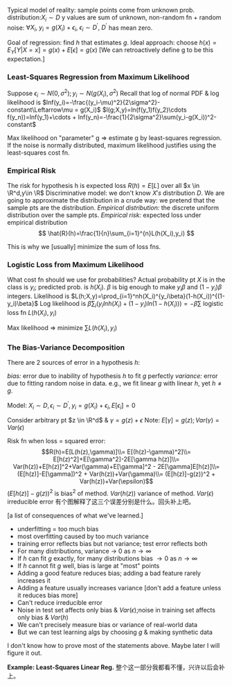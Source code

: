 Typical model of reality:
sample points come from unknown prob. distribution:$X_i \sim D$
y values are sum of unknown, non-random fn + random noise:
$\forall X_i, \; y_i = g(X_i) + \epsilon_i, \; \epsilon_i \sim D^{'},$  $D^{'}$ has mean zero.

Goal of regression: find $h$ that estimates $g$.
Ideal approach: choose $h(x)=E_Y[Y|X=x]=g(x)+E[\epsilon]=g(x)$
[We can retroactively define g to be this expectation.]

### Least-Squares Regression from Maximum Likelihood
Suppose $\epsilon_i \sim N(0,\sigma^{2});y_i \sim N(g(X_i),\sigma^2)$
Recall that log of normal PDF & log likelihood is
$lnf(y_i)=-\frac{(y_i-\mu)^2}{2\sigma^2}-constant\Leftarrow\mu = g(X_i)$
$l(g;X,y)=ln(f(y_1)f(y_2)\cdots f(y_n))=lnf(y_1)+\cdots + lnf(y_n)=-\frac{1}{2\sigma^2}\sum(y_i-g(X_i))^2-constant$

Max likelihood on "parameter" g $\Rightarrow$ estimate g by least-squares regression.
If the noise is normally distributed, maximum likelihood justifies using the least-squares cost fn.

### Empirical Risk
The risk for hypothesis h is expected loss $R(h)=E[L]$ over all $x \in \R^d,y\in \R$
Discriminative model: we don't know $X's$ distribution $D$. We are going to approximate the distribution in a crude way: we pretend that the sample pts are the distribution.
*Empirical distribution:* the discrete uniform distribution over the sample pts.
*Empirical risk:* expected loss under empirical distribution
$$
\hat{R}(h)=\frac{1}{n}\sum_{i=1}^{n}L(h(X_i),y_i)
$$

This is why we [usually] minimize the sum of loss fns.

### Logistic Loss from Maximum Likelihood
What cost fn should we use for probabilities?
Actual probability pt $X$ is in the class is $y_i$; predicted prob. is $h(X_i).$
$\beta$ is big enough to make $y_i \beta$ and $(1-y_i)\beta$  integers.
Likelihood is $L(h;X,y)=\prod_{i=1}^nh(X_i)^{y_i\beta}(1-h(X_i))^{(1-y_i)\beta}$
Log likelihood is $\beta\sum_i(y_ilnh(X_i)+(1-y_i)ln(1-h(X_i)))=
-\beta\sum$ logistic loss fn $L(h(X_i),y_i)$

Max likelihood $\Rightarrow$ minimize $\sum L(h(X_i),y_i)$

### The Bias-Variance Decomposition

There are 2 sources of error in a hypothesis $h$:

*bias:* error due to inability of hypothesis $h$ to fit $g$ perfectly
*variance:* error due to fitting random noise in data. e.g., we fit linear $g$ with linear $h$, yet $h \not ={g}$.

Model: $X_i \sim D,\epsilon_i \sim D^{'},y_i=g(X_i)+\epsilon_i,E[\epsilon_i]=0$

Consider arbitrary pt $z \in \R^d$ & $\gamma = g(z)+\epsilon$
Note: $E[\gamma]=g(z);Var(\gamma)=Var(\epsilon)$

Risk fn when loss = squared error:
$$R(h)=E[L(h(z),\gamma)]\\=
E[(h(z)-\gamma)^2]\\=
E[h(z)^2]+E[\gamma^2]-2E[\gamma h(z)]\\=
Var(h(z))+E[h(z)]^2+Var(\gamma)+E[\gamma]^2 - 2E[\gamma]E[h(z)]\\=
(E[h(z)]-E[\gamma])^2 + Var(h(z))+Var(\gamma)\\=
(E[h(z)]-g(z))^2 + Var(h(z))+Var(\epsilon)$$
$(E[h(z)]-g(z))^2$ is bias$^2$ of method.
$Var(h(z))$ variance of method.
$Var(\epsilon)$ irreducible error
有个图解释了这三个误差分别是什么。回头补上吧。

[a list of consequences of what we've learned.]
* underfitting = too much bias
* most overfitting caused by too much variance
* training error reflects bias but not variance; test error reflects both
* For many distributions, variance $\rightarrow$ 0 as $n \rightarrow \infty$
* If $h$ can fit $g$ exactly, for many distributions bias $\rightarrow 0$ as $n \rightarrow \infty$
* If $h$ cannot fit $g$ well, bias is large at "most" points
* Adding a good feature reduces bias; adding a bad feature rarely increases it
* Adding a feature usually increases variance [don't add a feature unless it reduces bias more]
* Can't reduce irreducible error
* Noise in test set affects only bias & $Var(\epsilon)$;noise in training set affects only bias & $Var(h)$
* We can't precisely measure bias or variance of real-world data
* But we can test learning algs by choosing $g$ & making synthetic data

I don't know how to prove most of the statements above. Maybe later I will figure it out.

**Example: Least-Squares Linear Reg.**
整个这一部分我都看不懂，兴许以后会补上。